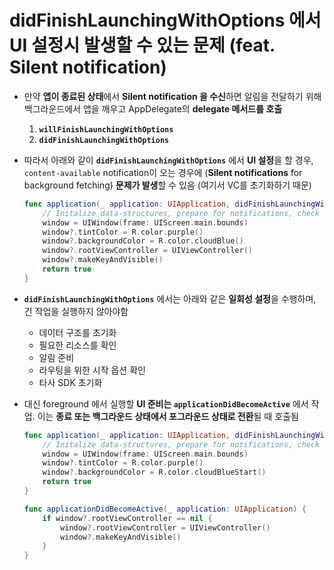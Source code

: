 # didFinishLaunchingWithOptions 에서 UI 설정시 발생할 수 있는 문제 (feat. Silent notification)

- 만약 **앱이 종료된 상태**에서 **Silent notification 을 수신**하면 알림을 전달하기 위해 백그라운드에서 앱을 깨우고 AppDelegate의 **delegate 메서드를 호출**

  1. **`willFinishLaunchingWithOptions`**
  2. **`didFinishLaunchingWithOptions`**

- 따라서 아래와 같이 **`didFinishLaunchingWithOptions`** 에서 **UI 설정**을 할 경우, `content-available` notification이 오는 경우에 (**Silent notifications** for background fetching) **문제가 발생**할 수 있음 (여기서 VC를 초기화하기 때문)

  ```swift
  func application(_ application: UIApplication, didFinishLaunchingWithOptions launchOptions: [UIApplication.LaunchOptionsKey: Any]?) -> Bool {
      // Initalize data-structures, prepare for notifications, check launchOptions for routing if available
      window = UIWindow(frame: UIScreen.main.bounds)
      window?.tintColor = R.color.purple()
      window?.backgroundColor = R.color.cloudBlue()
      window?.rootViewController = UIViewController()
      window?.makeKeyAndVisible()
      return true
  }
  ```

- **`didFinishLaunchingWithOptions`** 에서는 아래와 같은 **일회성 설정**을 수행하며,  긴 작업을 실행하지 않아야함 

  - 데이터 구조를 초기화
  - 필요한 리소스를 확인
  - 알림 준비
  - 라우팅을 위한 시작 옵션 확인
  - 타사 SDK 초기화

- 대신 foreground 에서 실행할 **UI 준비는 `applicationDidBecomeActive`** 에서 작업. 이는 **종료 또는 백그라운드 상태에서 포그라운드 상태로 전환**될 때 호출됨

  ```swift
  func application(_ application: UIApplication, didFinishLaunchingWithOptions launchOptions: [UIApplication.LaunchOptionsKey: Any]?) -> Bool {
      // Initalize data-structures, prepare for notifications, check launchOptions for routing if available
      window = UIWindow(frame: UIScreen.main.bounds)
      window?.tintColor = R.color.purple()
      window?.backgroundColor = R.color.cloudBlueStart()
      return true
  }
  
  func applicationDidBecomeActive(_ application: UIApplication) {
      if window?.rootViewController == nil {
          window?.rootViewController = UIViewController()
          window?.makeKeyAndVisible()
      }
  }
  ```

  
